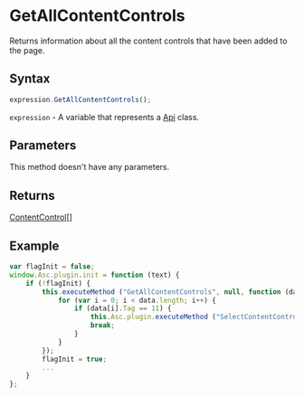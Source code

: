 # GetAllContentControls

Returns information about all the content controls that have been added to the page.

## Syntax

```javascript
expression.GetAllContentControls();
```

`expression` - A variable that represents a [Api](../Api.md) class.

## Parameters

This method doesn't have any parameters.

## Returns

[ContentControl](../../Enumeration/ContentControl.md)[]

## Example

```javascript
var flagInit = false;
window.Asc.plugin.init = function (text) {
    if (!flagInit) {
        this.executeMethod ("GetAllContentControls", null, function (data) {
            for (var i = 0; i < data.length; i++) {
                if (data[i].Tag == 11) {
                    this.Asc.plugin.executeMethod ("SelectContentControl", [data[i].InternalId]);
                    break;
                }
            }
        });
        flagInit = true;
        ...
    }
};
```
